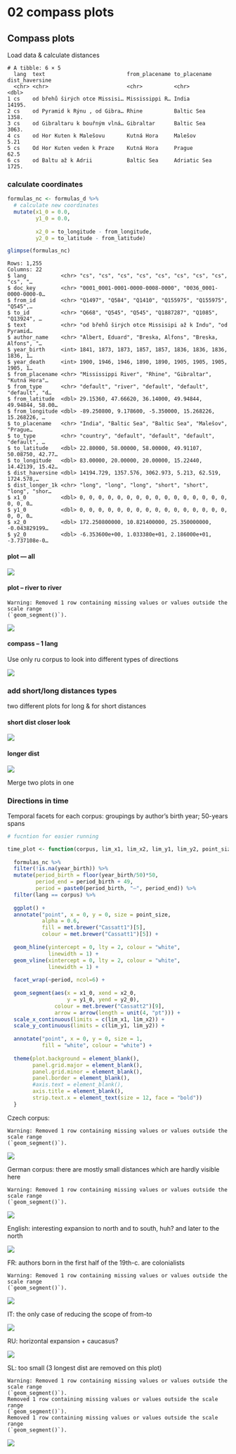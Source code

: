 # 02 compass plots

## Compass plots

Load data & calculate distances

    # A tibble: 6 × 5
      lang  text                          from_placename to_placename dist_haversine
      <chr> <chr>                         <chr>          <chr>                 <dbl>
    1 cs    od břehů širých otce Missisi… Mississippi R… India              14195.  
    2 cs    od Pyramid k Rýnu , od Gibra… Rhine          Baltic Sea          1358.  
    3 cs    od Gibraltaru k bouřným vlná… Gibraltar      Baltic Sea          3063.  
    4 cs    od Hor Kuten k Malešovu       Kutná Hora     Malešov                5.21
    5 cs    Od Hor Kuten veden k Praze    Kutná Hora     Prague                62.5 
    6 cs    od Baltu až k Adrii           Baltic Sea     Adriatic Sea        1725.  

### calculate coordinates

``` r
formulas_nc <- formulas_d %>% 
  # calculate new coordinates
  mutate(x1_0 = 0.0,
         y1_0 = 0.0,
         
         x2_0 = to_longitude - from_longitude,
         y2_0 = to_latitude - from_latitude)

glimpse(formulas_nc)
```

    Rows: 1,255
    Columns: 22
    $ lang           <chr> "cs", "cs", "cs", "cs", "cs", "cs", "cs", "cs", "cs", "…
    $ doc_key        <chr> "0001_0001-0001-0000-0008-0000", "0036_0001-0000-0000-0…
    $ from_id        <chr> "Q1497", "Q584", "Q1410", "Q155975", "Q155975", "Q545",…
    $ to_id          <chr> "Q668", "Q545", "Q545", "Q1887287", "Q1085", "Q13924", …
    $ text           <chr> "od břehů širých otce Missisipi až k Indu", "od Pyramid…
    $ author_name    <chr> "Albert, Eduard", "Breska, Alfons", "Breska, Alfons", "…
    $ year_birth     <int> 1841, 1873, 1873, 1857, 1857, 1836, 1836, 1836, 1836, 1…
    $ year_death     <int> 1900, 1946, 1946, 1890, 1890, 1905, 1905, 1905, 1905, 1…
    $ from_placename <chr> "Mississippi River", "Rhine", "Gibraltar", "Kutná Hora"…
    $ from_type      <chr> "default", "river", "default", "default", "default", "d…
    $ from_latitude  <dbl> 29.15360, 47.66620, 36.14000, 49.94844, 49.94844, 58.00…
    $ from_longitude <dbl> -89.250800, 9.178600, -5.350000, 15.268226, 15.268226, …
    $ to_placename   <chr> "India", "Baltic Sea", "Baltic Sea", "Malešov", "Prague…
    $ to_type        <chr> "country", "default", "default", "default", "default", …
    $ to_latitude    <dbl> 22.80000, 58.00000, 58.00000, 49.91107, 50.08750, 42.77…
    $ to_longitude   <dbl> 83.00000, 20.00000, 20.00000, 15.22440, 14.42139, 15.42…
    $ dist_haversine <dbl> 14194.729, 1357.576, 3062.973, 5.213, 62.519, 1724.578,…
    $ dist_longer_1k <chr> "long", "long", "long", "short", "short", "long", "shor…
    $ x1_0           <dbl> 0, 0, 0, 0, 0, 0, 0, 0, 0, 0, 0, 0, 0, 0, 0, 0, 0, 0, 0…
    $ y1_0           <dbl> 0, 0, 0, 0, 0, 0, 0, 0, 0, 0, 0, 0, 0, 0, 0, 0, 0, 0, 0…
    $ x2_0           <dbl> 172.250800000, 10.821400000, 25.350000000, -0.043829199…
    $ y2_0           <dbl> -6.353600e+00, 1.033380e+01, 2.186000e+01, -3.737108e-0…

#### plot — all

![](02_compass_plots.markdown_strict_files/figure-markdown_strict/unnamed-chunk-8-1.png)

#### plot – river to river

    Warning: Removed 1 row containing missing values or values outside the scale range
    (`geom_segment()`).

![](02_compass_plots.markdown_strict_files/figure-markdown_strict/unnamed-chunk-10-1.png)

#### compass – 1 lang

Use only ru corpus to look into different types of directions

![](02_compass_plots.markdown_strict_files/figure-markdown_strict/unnamed-chunk-11-1.png)

### add short/long distances types

two different plots for long & for short distances

#### short dist closer look

![](02_compass_plots.markdown_strict_files/figure-markdown_strict/unnamed-chunk-12-1.png)

#### longer dist

![](02_compass_plots.markdown_strict_files/figure-markdown_strict/unnamed-chunk-14-1.png)

Merge two plots in one

### Directions in time

Temporal facets for each corpus: groupings by author’s birth year;
50-years spans

``` r
# fucntion for easier running

time_plot <- function(corpus, lim_x1, lim_x2, lim_y1, lim_y2, point_size) { 
  
  formulas_nc %>% 
  filter(!is.na(year_birth)) %>% 
  mutate(period_birth = floor(year_birth/50)*50,
         period_end = period_birth + 49,
         period = paste0(period_birth, "—", period_end)) %>% 
  filter(lang == corpus) %>% 
  
  ggplot() + 
  annotate("point", x = 0, y = 0, size = point_size, 
           alpha = 0.6, 
           fill = met.brewer("Cassatt1")[5], 
           colour = met.brewer("Cassatt1")[5]) + 
  
  geom_hline(yintercept = 0, lty = 2, colour = "white", 
             linewidth = 1) + 
  geom_vline(xintercept = 0, lty = 2, colour = "white", 
             linewidth = 1) + 
  
  facet_wrap(~period, ncol=6) + 
  
  geom_segment(aes(x = x1_0, xend = x2_0,
                   y = y1_0, yend = y2_0), 
               colour = met.brewer("Cassatt2")[9],
               arrow = arrow(length = unit(4, "pt"))) + 
  scale_x_continuous(limits = c(lim_x1, lim_x2)) + 
  scale_y_continuous(limits = c(lim_y1, lim_y2)) + 
  
  annotate("point", x = 0, y = 0, size = 1,
           fill = "white", colour = "white") + 
  
  theme(plot.background = element_blank(),
        panel.grid.major = element_blank(),
        panel.grid.minor = element_blank(),
        panel.border = element_blank(), 
        #axis.text = element_blank(), 
        axis.title = element_blank(),
        strip.text.x = element_text(size = 12, face = "bold"))
  }
```

Czech corpus:

    Warning: Removed 1 row containing missing values or values outside the scale range
    (`geom_segment()`).

![](02_compass_plots.markdown_strict_files/figure-markdown_strict/unnamed-chunk-18-1.png)

German corpus: there are mostly small distances which are hardly visible
here

    Warning: Removed 1 row containing missing values or values outside the scale range
    (`geom_segment()`).

![](02_compass_plots.markdown_strict_files/figure-markdown_strict/unnamed-chunk-19-1.png)

English: interesting expansion to north and to south, huh? and later to
the north

![](02_compass_plots.markdown_strict_files/figure-markdown_strict/unnamed-chunk-20-1.png)

FR: authors born in the first half of the 19th-c. are colonialists

    Warning: Removed 1 row containing missing values or values outside the scale range
    (`geom_segment()`).

![](02_compass_plots.markdown_strict_files/figure-markdown_strict/unnamed-chunk-21-1.png)

IT: the only case of reducing the scope of from-to

![](02_compass_plots.markdown_strict_files/figure-markdown_strict/unnamed-chunk-22-1.png)

RU: horizontal expansion + caucasus?

![](02_compass_plots.markdown_strict_files/figure-markdown_strict/unnamed-chunk-23-1.png)

SL: too small (3 longest dist are removed on this plot)

    Warning: Removed 1 row containing missing values or values outside the scale range
    (`geom_segment()`).
    Removed 1 row containing missing values or values outside the scale range
    (`geom_segment()`).
    Removed 1 row containing missing values or values outside the scale range
    (`geom_segment()`).

![](02_compass_plots.markdown_strict_files/figure-markdown_strict/unnamed-chunk-24-1.png)
